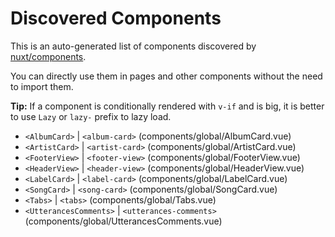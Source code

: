 # Discovered Components

This is an auto-generated list of components discovered by [nuxt/components](https://github.com/nuxt/components).

You can directly use them in pages and other components without the need to import them.

**Tip:** If a component is conditionally rendered with `v-if` and is big, it is better to use `Lazy` or `lazy-` prefix to lazy load.

- `<AlbumCard>` | `<album-card>` (components/global/AlbumCard.vue)
- `<ArtistCard>` | `<artist-card>` (components/global/ArtistCard.vue)
- `<FooterView>` | `<footer-view>` (components/global/FooterView.vue)
- `<HeaderView>` | `<header-view>` (components/global/HeaderView.vue)
- `<LabelCard>` | `<label-card>` (components/global/LabelCard.vue)
- `<SongCard>` | `<song-card>` (components/global/SongCard.vue)
- `<Tabs>` | `<tabs>` (components/global/Tabs.vue)
- `<UtterancesComments>` | `<utterances-comments>` (components/global/UtterancesComments.vue)
